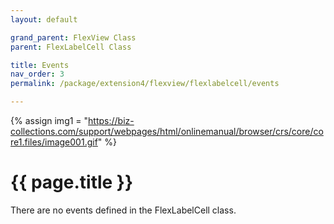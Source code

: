 ```yaml
---
layout: default

grand_parent: FlexView Class
parent: FlexLabelCell Class

title: Events
nav_order: 3
permalink: /package/extension4/flexview/flexlabelcell/events

---
```

{% assign img1 = "https://biz-collections.com/support/webpages/html/onlinemanual/browser/crs/core/core1.files/image001.gif" %}


# {{ page.title }}

There are no events defined in the FlexLabelCell class.